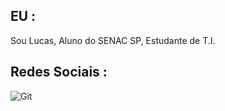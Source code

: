 ## EU :
Sou Lucas, Aluno do SENAC SP, Estudante de T.I.

## Redes Sociais :

![Git](https://img.shields.io/badge/git-%23F05033.svg?style=for-the-badge&logo=git&logoColor=white)
